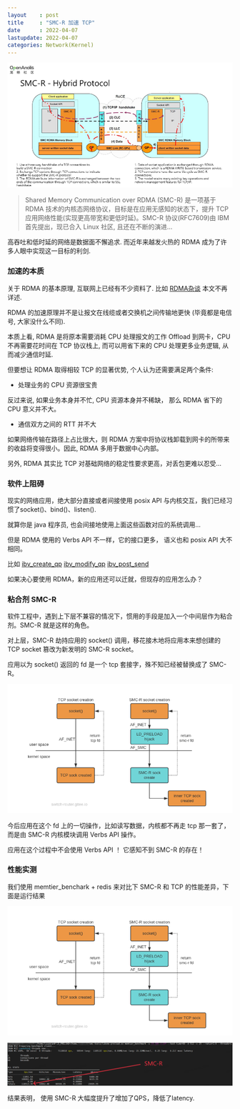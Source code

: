 ```yaml
---
layout    : post
title     : "SMC-R 加速 TCP"
date      : 2022-04-07
lastupdate: 2022-04-07
categories: Network(Kernel)
---
```


<p align="center"><img src="/assets/img/public/smc-r.png"></p>

> Shared Memory Communication over RDMA (SMC-R) 是一项基于 RDMA 技术的内核态网络协议，目标是在应用无感知的状态下，提升 TCP 应用网络性能(实现更高带宽和更低时延)。SMC-R 协议(RFC7609)由 IBM 首先提出，现已合入 Linux 社区, 且还在不断的演进...

高吞吐和低时延的网络是数据面不懈追求. 而近年来越发火热的 RDMA 成为了许多人眼中实现这一目标的利剑.

### 加速的本质

关于 RDMA 的基本原理, 互联网上已经有不少资料了. 比如 [RDMA杂谈](https://zhuanlan.zhihu.com/p/164908617) 本文不再详述.

RDMA 的加速原理并不是让报文在线缆或者交换机之间传输地更快 (毕竟都是电信号, 大家没什么不同).

本质上看, RDMA 是将原本需要消耗 CPU 处理报文的工作 Offload 到网卡，CPU 不再需要花时间在 TCP 协议栈上, 而可以用省下来的 CPU 处理更多业务逻辑, 从而减少通信时延. 

但要想让 RDMA 取得相较 TCP 的显著优势, 个人认为还需要满足两个条件:

- 处理业务的 CPU 资源很宝贵

反过来说, 如果业务本身并不忙, CPU 资源本身并不稀缺， 那么 RDMA 省下的 CPU 意义并不大。

- 通信双方之间的 RTT 并不大

如果网络传输在路径上占比很大，则 RDMA 方案中将协议栈卸载到网卡的所带来的收益将变得很小。因此, RDMA 多用于数据中心内部。

另外, RDMA 其实比 TCP 对基础网络的稳定性要求更高，对丢包更难以忍受...

### 软件上阻碍

现实的网络应用，绝大部分直接或者间接使用 posix API 与内核交互，我们已经习惯了socket()、bind()、listen(). 

就算你是 java 程序员, 也会间接地使用上面这些函数对应的系统调用... 

但是 RDMA 使用的 Verbs API 不一样，它的接口更多， 语义也和 posix API 大不相同。

比如 
[ibv_create_qp](https://www.rdmamojo.com/2012/12/21/ibv_create_qp/)
[ibv_modify_qp](https://www.rdmamojo.com/2013/01/12/ibv_modify_qp)
[ibv_post_send](https://rdmamojo.com/2013/01/26/ibv_post_send)

如果决心要使用 RDMA，新的应用还可以迁就，但现存的应用怎么办？

### 粘合剂 SMC-R

软件工程中，遇到上下层不兼容的情况下，惯用的手段是加入一个中间层作为粘合剂。SMC-R 就是这样的角色。

对上层，SMC-R 劫持应用的 socket() 调用，移花接木地将应用本来想创建的 TCP socket 篡改为新发明的 SMC-R socket。

应用以为 socket() 返回的 fd 是一个 tcp 套接字，殊不知已经被替换成了 SMC-R。

<p align="center"><img src="/assets/img/rdma-smcr-acc/pic2.png"></p>

今后应用在这个 fd 上的一切操作，比如读写数据，内核都不再走 tcp 那一套了，而是由 SMC-R 内核模块调用 Verbs API 操作。

应用在这个过程中不会使用 Verbs API ！ 它感知不到 SMC-R 的存在！

### 性能实测

我们使用 memtier_benchark + redis 来对比下 SMC-R 和 TCP 的性能差异，下面是运行结果


<p align="center"><img src="/assets/img/rdma-smcr-acc/pic2.png"></p>

<p align="center"><img src="/assets/img/rdma-smcr-acc/pic4.png"></p>

结果表明， 使用 SMC-R 大幅度提升了增加了QPS，降低了latency.







